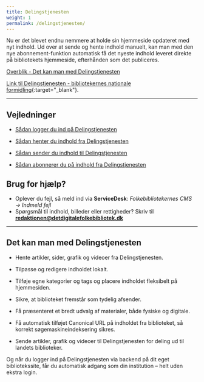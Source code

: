 ```yaml
---
title: Delingstjenesten
weight: 1
permalink: /delingstjenesten/
---
```


Nu er det blevet endnu nemmere at holde sin hjemmeside opdateret med nyt indhold. Ud over at sende og hente indhold manuelt, kan man med den nye abonnement-funktion automatisk få det nyeste indhold leveret direkte på bibliotekets hjemmeside, efterhånden som det publiceres. 

[Overblik - Det kan man med Delingstjenesten]()

[Link til Delingstjenesten - bibliotekernes nationale formidling](https://delingstjenesten.dk/){:target="_blank"}.

---

## Vejledninger

- [Sådan logger du ind på Delingstjenesten](https://www.folkebibliotekernescms.dk/main/delingstjenesten/login-i-delingstjenesten/)

- [Sådan henter du indhold fra Delingstjenesten](https://www.folkebibliotekernescms.dk/main/delingstjenesten/import-af-indhold/)

- [Sådan sender du indhold til Delingstjenesten](https://www.folkebibliotekernescms.dk/main/delingstjenesten/eksport-af-indhold/)
  
- [Sådan abonnerer du på indhold fra Delingstjenesten](https://www.folkebibliotekernescms.dk/main/delingstjenesten/abonnementsordning/)

## Brug for hjælp?
- Oplever du fejl, så meld ind via **ServiceDesk**: *Folkebibliotekernes CMS → Indmeld fejl*  
- Spørgsmål til indhold, billeder eller rettigheder? Skriv til [**redaktionen@detdigitalefolkebibliotek.dk**](mailto:redaktionen@detdigitalefolkebibliotek.dk)


---

## Det kan man med Delingstjenesten

- Hente artikler, sider, grafik og videoer fra Delingstjenesten.

- Tilpasse og redigere indholdet lokalt.

- Tilføje egne kategorier og tags og placere indholdet fleksibelt på hjemmesiden.

- Sikre, at biblioteket fremstår som tydelig afsender.

- Få præsenteret et bredt udvalg af materialer, både fysiske og digitale.

- Få automatisk tilføjet Canonical URL på indholdet fra biblioteket, så korrekt søgemaskineindeksering sikres.
  
- Sende artikler, grafik og videoer til Delingstjenesten for deling ud til landets biblioteker.

Og når du logger ind på Delingstjenesten via backend på dit eget bibliotekssite, får du automatisk adgang som din institution – helt uden ekstra login.

